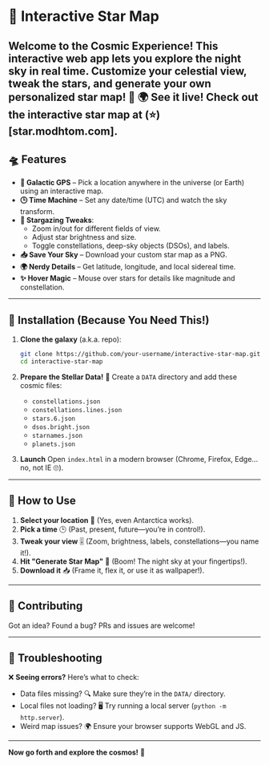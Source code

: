 # 🌟 Interactive Star Map

**Welcome to the Cosmic Experience!** This interactive web app lets you explore the night sky in real time. Customize your celestial view, tweak the stars, and generate your own personalized star map! 🌌
🌍 See it live! Check out the interactive star map at (⭐)[star.modhtom.com].
---

## 🛸 Features
- **📍 Galactic GPS** – Pick a location anywhere in the universe (or Earth) using an interactive map.
- **🕒 Time Machine** – Set any date/time (UTC) and watch the sky transform.
- **🔭 Stargazing Tweaks**:
  - Zoom in/out for different fields of view.
  - Adjust star brightness and size.
  - Toggle constellations, deep-sky objects (DSOs), and labels.
- **📥 Save Your Sky** – Download your custom star map as a PNG.
- **🌍 Nerdy Details** – Get latitude, longitude, and local sidereal time.
- **✨ Hover Magic** – Mouse over stars for details like magnitude and constellation.

---

## 🚀 Installation (Because You Need This!)
1. **Clone the galaxy** (a.k.a. repo):
   ```bash
   git clone https://github.com/your-username/interactive-star-map.git
   cd interactive-star-map
   ```
2. **Prepare the Stellar Data!** 📡 Create a `DATA` directory and add these cosmic files:
   - `constellations.json`
   - `constellations.lines.json`
   - `stars.6.json`
   - `dsos.bright.json`
   - `starnames.json`
   - `planets.json`
   
3. **Launch**  Open `index.html` in a modern browser (Chrome, Firefox, Edge... no, not IE 🙄).

---

## 🌠 How to Use
1. **Select your location** 📍 (Yes, even Antarctica works).
2. **Pick a time** 🕒 (Past, present, future—you’re in control!).
3. **Tweak your view** 🎚️ (Zoom, brightness, labels, constellations—you name it!).
4. **Hit "Generate Star Map"** 🌟 (Boom! The night sky at your fingertips!).
5. **Download it** 📥 (Frame it, flex it, or use it as wallpaper!).

---

## 🤝 Contributing
Got an idea? Found a bug? PRs and issues are welcome! 

---

## 🚨 Troubleshooting
❌ **Seeing errors?** Here’s what to check:
- Data files missing? 🔍 Make sure they’re in the `DATA/` directory.
- Local files not loading? 🖥️ Try running a local server (`python -m http.server`).
- Weird map issues? 🌍 Ensure your browser supports WebGL and JS.

---

**Now go forth and explore the cosmos!** 🚀
